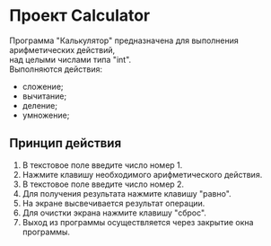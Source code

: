 # Проект Calculator

Программа "Калькулятор" предназначена для выполнения арифметических действий,  
над целыми числами типа "int".  
Выполняются действия:
- сложение;
- вычитание;
- деление;
- умножение;  

## Принцип действия
1. В текстовое поле введите число номер 1.  
2. Нажмите клавишу необходимого арифметического действия.  
3. В текстовое поле введите число номер 2.  
4. Для получения результата нажмите клавишу "равно".  
5. На экране высвечивается результат операции.  
6. Для очистки экрана нажмите клавишу "сброс".
7. Выход из программы осуществляется через закрытие окна программы.  

